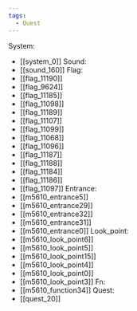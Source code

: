 ```yaml
---
tags:
  - Quest
---
```

System:
- [[system_0]]
Sound:
- [[sound_160]]
Flag:
- [[flag_11190]]
- [[flag_9624]]
- [[flag_11185]]
- [[flag_11098]]
- [[flag_11189]]
- [[flag_11107]]
- [[flag_11099]]
- [[flag_11068]]
- [[flag_11096]]
- [[flag_11187]]
- [[flag_11188]]
- [[flag_11184]]
- [[flag_11186]]
- [[flag_11097]]
Entrance:
- [[m5610_entrance5]]
- [[m5610_entrance29]]
- [[m5610_entrance32]]
- [[m5610_entrance31]]
- [[m5610_entrance0]]
Look_point:
- [[m5610_look_point6]]
- [[m5610_look_point5]]
- [[m5610_look_point15]]
- [[m5610_look_point4]]
- [[m5610_look_point0]]
- [[m5610_look_point3]]
Fn:
- [[m5610_function34]]
Quest:
- [[quest_20]]
